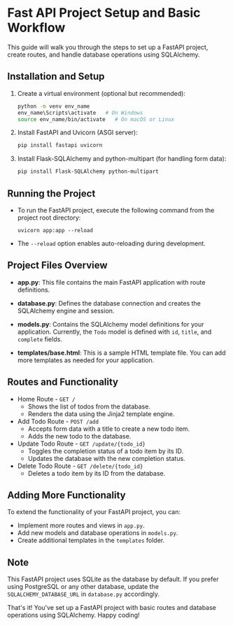 # Fast API Project Setup and Basic Workflow

This guide will walk you through the steps to set up a FastAPI project, create routes, and handle database operations using SQLAlchemy.


## Installation and Setup

1. Create a virtual environment (optional but recommended):

   ```bash
   python -m venv env_name
   env_name\Scripts\activate   # On Windows
   source env_name/bin/activate   # On macOS or Linux
   ```
2. Install FastAPI and Uvicorn (ASGI server):

   ```bash
   pip install fastapi uvicorn
   ```
3. Install Flask-SQLAlchemy and python-multipart (for handling form data):

   ```bash
   pip install Flask-SQLAlchemy python-multipart
   ```


## Running the Project

- To run the FastAPI project, execute the following command from the project root directory:

    ```
    uvicorn app:app --reload
    ```

- The `--reload` option enables auto-reloading during development.


## Project Files Overview
- **app.py**: This file contains the main FastAPI application with route definitions.

- **database.py**: Defines the database connection and creates the SQLAlchemy engine and session.

- **models.py**: Contains the SQLAlchemy model definitions for your application. Currently, the `Todo` model is defined with `id`, `title`, and `complete` fields.

- **templates/base.html**: This is a sample HTML template file. You can add more templates as needed for your application.

## Routes and Functionality

- Home Route - `GET /`
    - Shows the list of todos from the database.
    - Renders the data using the Jinja2 template engine.
- Add Todo Route - `POST /add`
    - Accepts form data with a title to create a new todo item.
    - Adds the new todo to the database.
- Update Todo Route - `GET /update/{todo_id}`
    - Toggles the completion status of a todo item by its ID.
    - Updates the database with the new completion status.
- Delete Todo Route - `GET /delete/{todo_id}`
    - Deletes a todo item by its ID from the database.


## Adding More Functionality
To extend the functionality of your FastAPI project, you can:

- Implement more routes and views in `app.py`.
- Add new models and database operations in `models.py`.
- Create additional templates in the `templates` folder.

## Note
This FastAPI project uses SQLite as the database by default. If you prefer using PostgreSQL or any other database, update the `SQLALCHEMY_DATABASE_URL` in `database.py` accordingly.

That's it! You've set up a FastAPI project with basic routes and database operations using SQLAlchemy. Happy coding!